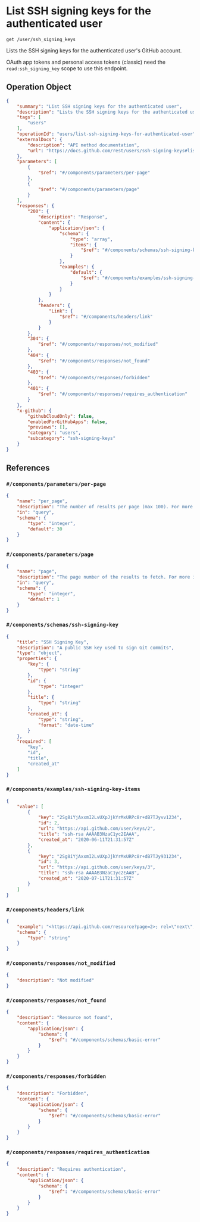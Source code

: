# List SSH signing keys for the authenticated user

`get /user/ssh_signing_keys`

Lists the SSH signing keys for the authenticated user's GitHub account.

OAuth app tokens and personal access tokens (classic) need the `read:ssh_signing_key` scope to use this endpoint.

## Operation Object

```json
{
    "summary": "List SSH signing keys for the authenticated user",
    "description": "Lists the SSH signing keys for the authenticated user's GitHub account.\n\nOAuth app tokens and personal access tokens (classic) need the `read:ssh_signing_key` scope to use this endpoint.",
    "tags": [
        "users"
    ],
    "operationId": "users/list-ssh-signing-keys-for-authenticated-user",
    "externalDocs": {
        "description": "API method documentation",
        "url": "https://docs.github.com/rest/users/ssh-signing-keys#list-ssh-signing-keys-for-the-authenticated-user"
    },
    "parameters": [
        {
            "$ref": "#/components/parameters/per-page"
        },
        {
            "$ref": "#/components/parameters/page"
        }
    ],
    "responses": {
        "200": {
            "description": "Response",
            "content": {
                "application/json": {
                    "schema": {
                        "type": "array",
                        "items": {
                            "$ref": "#/components/schemas/ssh-signing-key"
                        }
                    },
                    "examples": {
                        "default": {
                            "$ref": "#/components/examples/ssh-signing-key-items"
                        }
                    }
                }
            },
            "headers": {
                "Link": {
                    "$ref": "#/components/headers/link"
                }
            }
        },
        "304": {
            "$ref": "#/components/responses/not_modified"
        },
        "404": {
            "$ref": "#/components/responses/not_found"
        },
        "403": {
            "$ref": "#/components/responses/forbidden"
        },
        "401": {
            "$ref": "#/components/responses/requires_authentication"
        }
    },
    "x-github": {
        "githubCloudOnly": false,
        "enabledForGitHubApps": false,
        "previews": [],
        "category": "users",
        "subcategory": "ssh-signing-keys"
    }
}
```

## References

### `#/components/parameters/per-page`

```json
{
    "name": "per_page",
    "description": "The number of results per page (max 100). For more information, see \"[Using pagination in the REST API](https://docs.github.com/rest/using-the-rest-api/using-pagination-in-the-rest-api).\"",
    "in": "query",
    "schema": {
        "type": "integer",
        "default": 30
    }
}
```

### `#/components/parameters/page`

```json
{
    "name": "page",
    "description": "The page number of the results to fetch. For more information, see \"[Using pagination in the REST API](https://docs.github.com/rest/using-the-rest-api/using-pagination-in-the-rest-api).\"",
    "in": "query",
    "schema": {
        "type": "integer",
        "default": 1
    }
}
```

### `#/components/schemas/ssh-signing-key`

```json
{
    "title": "SSH Signing Key",
    "description": "A public SSH key used to sign Git commits",
    "type": "object",
    "properties": {
        "key": {
            "type": "string"
        },
        "id": {
            "type": "integer"
        },
        "title": {
            "type": "string"
        },
        "created_at": {
            "type": "string",
            "format": "date-time"
        }
    },
    "required": [
        "key",
        "id",
        "title",
        "created_at"
    ]
}
```

### `#/components/examples/ssh-signing-key-items`

```json
{
    "value": [
        {
            "key": "2Sg8iYjAxxmI2LvUXpJjkYrMxURPc8r+dB7TJyvv1234",
            "id": 2,
            "url": "https://api.github.com/user/keys/2",
            "title": "ssh-rsa AAAAB3NzaC1yc2EAAA",
            "created_at": "2020-06-11T21:31:57Z"
        },
        {
            "key": "2Sg8iYjAxxmI2LvUXpJjkYrMxURPc8r+dB7TJy931234",
            "id": 3,
            "url": "https://api.github.com/user/keys/3",
            "title": "ssh-rsa AAAAB3NzaC1yc2EAAB",
            "created_at": "2020-07-11T21:31:57Z"
        }
    ]
}
```

### `#/components/headers/link`

```json
{
    "example": "<https://api.github.com/resource?page=2>; rel=\"next\", <https://api.github.com/resource?page=5>; rel=\"last\"",
    "schema": {
        "type": "string"
    }
}
```

### `#/components/responses/not_modified`

```json
{
    "description": "Not modified"
}
```

### `#/components/responses/not_found`

```json
{
    "description": "Resource not found",
    "content": {
        "application/json": {
            "schema": {
                "$ref": "#/components/schemas/basic-error"
            }
        }
    }
}
```

### `#/components/responses/forbidden`

```json
{
    "description": "Forbidden",
    "content": {
        "application/json": {
            "schema": {
                "$ref": "#/components/schemas/basic-error"
            }
        }
    }
}
```

### `#/components/responses/requires_authentication`

```json
{
    "description": "Requires authentication",
    "content": {
        "application/json": {
            "schema": {
                "$ref": "#/components/schemas/basic-error"
            }
        }
    }
}
```